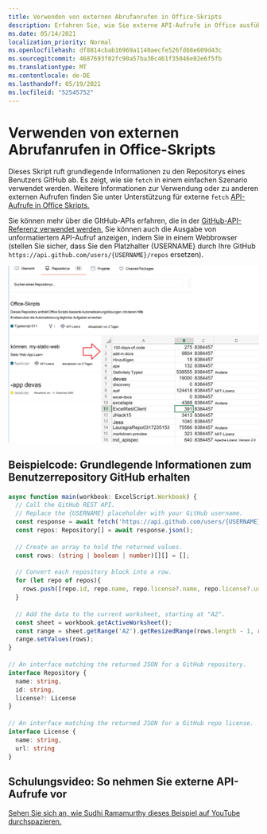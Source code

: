 ```yaml
---
title: Verwenden von externen Abrufanrufen in Office-Skripts
description: Erfahren Sie, wie Sie externe API-Aufrufe in Office ausführen.
ms.date: 05/14/2021
localization_priority: Normal
ms.openlocfilehash: df8814cbab16969a1140aecfe526fd68e609d43c
ms.sourcegitcommit: 4687693f02fc90a57ba30c461f35046e02e6f5fb
ms.translationtype: MT
ms.contentlocale: de-DE
ms.lasthandoff: 05/19/2021
ms.locfileid: "52545752"
---
```

# <a name="use-external-fetch-calls-in-office-scripts"></a>Verwenden von externen Abrufanrufen in Office-Skripts

Dieses Skript ruft grundlegende Informationen zu den Repositorys eines Benutzers GitHub ab. Es zeigt, wie sie `fetch` in einem einfachen Szenario verwendet werden. Weitere Informationen zur Verwendung oder zu anderen externen Aufrufen finden Sie unter Unterstützung für externe `fetch` [API-Aufrufe in Office Skripts.](../../develop/external-calls.md)

Sie können mehr über die GItHub-APIs erfahren, die in der [GitHub-API-Referenz verwendet werden.](https://docs.github.com/rest/reference/repos#list-repositories-for-a-user) Sie können auch die Ausgabe von unformatiertem API-Aufruf anzeigen, indem Sie in einem Webbrowser (stellen Sie sicher, dass Sie den Platzhalter {USERNAME} durch Ihre GitHub `https://api.github.com/users/{USERNAME}/repos` ersetzen).

![Get repositorys info example](../../images/git.png)

## <a name="sample-code-get-basic-information-about-users-github-repositories"></a>Beispielcode: Grundlegende Informationen zum Benutzerrepository GitHub erhalten

```TypeScript
async function main(workbook: ExcelScript.Workbook) {
  // Call the GitHub REST API.
  // Replace the {USERNAME} placeholder with your GitHub username.
  const response = await fetch('https://api.github.com/users/{USERNAME}/repos');
  const repos: Repository[] = await response.json();
  
  // Create an array to hold the returned values.
  const rows: (string | boolean | number)[][] = [];

  // Convert each repository block into a row.
  for (let repo of repos){ 
    rows.push([repo.id, repo.name, repo.license?.name, repo.license?.url])
  }

  // Add the data to the current worksheet, starting at "A2".
  const sheet = workbook.getActiveWorksheet();
  const range = sheet.getRange('A2').getResizedRange(rows.length - 1, rows[0].length - 1);
  range.setValues(rows);
}

// An interface matching the returned JSON for a GitHub repository.
interface Repository {
  name: string,
  id: string,
  license?: License 
}

// An interface matching the returned JSON for a GitHub repo license.
interface License {
  name: string,
  url: string
}
```

## <a name="training-video-how-to-make-external-api-calls"></a>Schulungsvideo: So nehmen Sie externe API-Aufrufe vor

[Sehen Sie sich an, wie Sudhi Ramamurthy dieses Beispiel auf YouTube durchspazieren.](https://youtu.be/fulP29J418E)
